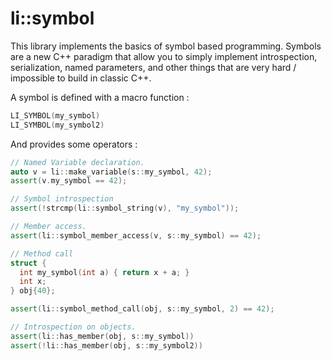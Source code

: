 
li::symbol
=================================

This library implements the basics of symbol based
programming. Symbols are a new C++ paradigm that allow you to simply
implement introspection, serialization, named parameters, and other
things that are very hard / impossible to build in classic C++.

A symbol is defined with a macro function :

```c++
LI_SYMBOL(my_symbol)
LI_SYMBOL(my_symbol2)
``` 

And provides some operators :

```c++
// Named Variable declaration.
auto v = li::make_variable(s::my_symbol, 42);
assert(v.my_symbol == 42);

// Symbol introspection
assert(!strcmp(li::symbol_string(v), "my_symbol"));

// Member access.
assert(li::symbol_member_access(v, s::my_symbol) == 42);  

// Method call
struct {
  int my_symbol(int a) { return x + a; }
  int x;
} obj{40};

assert(li::symbol_method_call(obj, s::my_symbol, 2) == 42);

// Introspection on objects.
assert(li::has_member(obj, s::my_symbol))
assert(!li::has_member(obj, s::my_symbol2))
```
